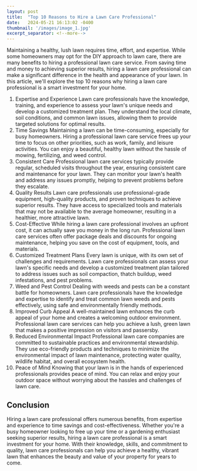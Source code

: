 ```yaml
---
layout: post
title:  "Top 10 Reasons to Hire a Lawn Care Professional"
date:   2024-05-21 16:13:02 -0400
thumbnail: '/images/image_1.jpg'
excerpt_separator: <!--more-->
---
```

Maintaining a healthy, lush lawn requires time, effort, and expertise.<!--more--> While some homeowners may opt for the DIY approach to lawn care, there are many benefits to hiring a professional lawn care service. From saving time and money to achieving superior results, hiring a lawn care professional can make a significant difference in the health and appearance of your lawn. In this article, we'll explore the top 10 reasons why hiring a lawn care professional is a smart investment for your home.
1. Expertise and Experience
Lawn care professionals have the knowledge, training, and experience to assess your lawn's unique needs and develop a customized treatment plan. They understand the local climate, soil conditions, and common lawn issues, allowing them to provide targeted solutions for optimal results.
2. Time Savings
Maintaining a lawn can be time-consuming, especially for busy homeowners. Hiring a professional lawn care service frees up your time to focus on other priorities, such as work, family, and leisure activities. You can enjoy a beautiful, healthy lawn without the hassle of mowing, fertilizing, and weed control.
3. Consistent Care
Professional lawn care services typically provide regular, scheduled visits throughout the year, ensuring consistent care and maintenance for your lawn. They can monitor your lawn's health and address any issues promptly, helping to prevent problems before they escalate.
4. Quality Results
Lawn care professionals use professional-grade equipment, high-quality products, and proven techniques to achieve superior results. They have access to specialized tools and materials that may not be available to the average homeowner, resulting in a healthier, more attractive lawn.
5. Cost-Effective
While hiring a lawn care professional involves an upfront cost, it can actually save you money in the long run. Professional lawn care services often offer package deals and discounts for ongoing maintenance, helping you save on the cost of equipment, tools, and materials.
6. Customized Treatment Plans
Every lawn is unique, with its own set of challenges and requirements. Lawn care professionals can assess your lawn's specific needs and develop a customized treatment plan tailored to address issues such as soil compaction, thatch buildup, weed infestations, and pest problems.
7. Weed and Pest Control
Dealing with weeds and pests can be a constant battle for homeowners. Lawn care professionals have the knowledge and expertise to identify and treat common lawn weeds and pests effectively, using safe and environmentally friendly methods.
8. Improved Curb Appeal
A well-maintained lawn enhances the curb appeal of your home and creates a welcoming outdoor environment. Professional lawn care services can help you achieve a lush, green lawn that makes a positive impression on visitors and passersby.
9. Reduced Environmental Impact
Professional lawn care companies are committed to sustainable practices and environmental stewardship. They use eco-friendly products and techniques to minimize the environmental impact of lawn maintenance, protecting water quality, wildlife habitat, and overall ecosystem health.
10. Peace of Mind
Knowing that your lawn is in the hands of experienced professionals provides peace of mind. You can relax and enjoy your outdoor space without worrying about the hassles and challenges of lawn care.

## Conclusion
Hiring a lawn care professional offers numerous benefits, from expertise and experience to time savings and cost-effectiveness. Whether you're a busy homeowner looking to free up your time or a gardening enthusiast seeking superior results, hiring a lawn care professional is a smart investment for your home. With their knowledge, skills, and commitment to quality, lawn care professionals can help you achieve a healthy, vibrant lawn that enhances the beauty and value of your property for years to come.

